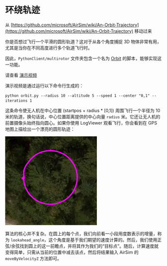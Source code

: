 # 环绕轨迹

从 [https://github.com/microsoft/AirSim/wiki/An-Orbit-Trajectory](https://github.com/microsoft/AirSim/wiki/An-Orbit-Trajectory) 移动过来

你是否想过飞行一个平滑的圆形轨道？这对于从各个角度捕捉 3D 物体非常有用，尤其是当你在不同高度进行多个轨道飞行时。

因此，`PythonClient/multirotor` 文件夹包含一个名为 [Orbit](https://github.com/microsoft/AirSim/blob/main/PythonClient/multirotor/orbit.py) 的脚本，能够实现这一功能。

请查看 [演示视频](https://youtu.be/RFG5CTQi3Us)

演示视频是通过运行以下命令行生成的：

```shell
python orbit.py --radius 10 --altitude 5 --speed 1 --center "0,1" --iterations 1
```

这条命令使无人机在中心位置 (startpos + radius * [0,1]) 周围飞行一个半径为 10 米的轨道，换句话说，中心位置距离提供的中心向量  `radius` 米。它还让无人机的前置摄像头始终指向圆心。如果你使用 LogViewer 观看飞行，你会看到在 GPS 地图上描绘出一个漂亮的圆形轨迹：

![image](images/orbit.png)

算法的核心并不复杂。在圆上的每个点，我们向前看一小段用度数表示的增量，称为 `lookahead_angle`，这个角度是基于我们期望的速度计算的。然后，我们使用正弦/余弦找到圆上的这一前瞻点，并将其作为我们的“目标点”。随后，计算速度就变得简单，只需从当前的位置中减去该点，然后将结果输入 AirSim 的 `moveByVelocityZ` 方法即可。
